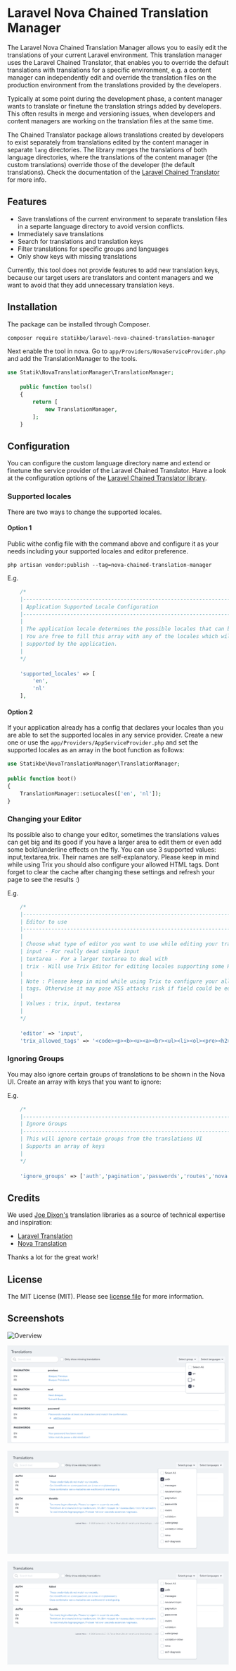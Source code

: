 # Laravel Nova Chained Translation Manager

The Laravel Nova Chained Translation Manager allows you to easily edit the translations of your current Laravel environment. 
This translation manager uses the Laravel Chained Translator, that enables you to override the default translations with 
translations for a specific environment, e.g. a content manager can independently edit and override the translation files 
on the production environment from the translations provided by the developers. 

Typically at some point during the development phase, a content manager wants to translate or finetune the translation 
strings added by developers. This often results in merge and versioning issues, when developers and content managers 
are working on the translation files at the same time.  

The Chained Translator package allows translations created by developers to exist separately from translations edited by 
the content manager in separate `lang` directories. The library merges the translations of both language directories, 
where the translations of the content manager (the custom translations) override those of the developer (the default 
translations). Check the documentation of the [Laravel Chained Translator](https://github.com/statikbe/laravel-chained-translator) 
for more info.

## Features

- Save translations of the current environment to separate translation files in a separte language directory to avoid
  version conflicts.
- Immediately save translations
- Search for translations and translation keys
- Filter translations for specific groups and languages
- Only show keys with missing translations 

Currently, this tool does not provide features to add new translation keys, because our target users are translators and 
content managers and we want to avoid that they add unnecessary translation keys.

## Installation

The package can be installed through Composer.

```
composer require statikbe/laravel-nova-chained-translation-manager
```

Next enable the tool in nova. 
Go to `app/Providers/NovaServiceProvider.php` and add the TranslationManager to the tools.
```php
use Statik\NovaTranslationManager\TranslationManager;

    public function tools()
    {
        return [
            new TranslationManager,
        ];
    }

```


## Configuration

You can configure the custom language directory name and extend or finetune the service provider of the Laravel Chained
Translator. Have a look at the configuration options of the [Laravel Chained Translator library](https://github.com/statikbe/laravel-chained-translator). 

### Supported locales

There are two ways to change the supported locales.
 
#### Option 1
Public withe config file with the command above and configure it as your needs including your supported locales and editor preference.

```shell
php artisan vendor:publish --tag=nova-chained-translation-manager
```

E.g.
```php
    /*
    |--------------------------------------------------------------------------
    | Application Supported Locale Configuration
    |--------------------------------------------------------------------------
    |
    | The application locale determines the possible locales that can be used.
    | You are free to fill this array with any of the locales which will be 
    | supported by the application.
    |
    */

    'supported_locales' => [
        'en',
        'nl'
    ],
```

#### Option 2
If your application already has a config that declares your locales than you are able to set the supported locales in 
any service provider. Create a new one or use the `app/Providers/AppServiceProvider.php` and set the supported locales 
as an array in the boot function as follows:

```php
use Statikbe\NovaTranslationManager\TranslationManager;

public function boot()
{
    TranslationManager::setLocales(['en', 'nl']);
}
```

### Changing your Editor
Its possible also to change your editor, sometimes the translations values can get big and its good if you have a larger area
to edit them or even add some bold/underline effects on the fly. You can use 3 supported values: input,textarea,trix. Their names are 
self-explanatory. Please keep in mind while using Trix you should also configure your allowed HTML tags. 
Dont forget to clear the cache after changing these settings and refresh your page to see the results :)

E.g.
```php
    /*
    |--------------------------------------------------------------------------
    | Editor to use
    |--------------------------------------------------------------------------
    |
    | Choose what type of editor you want to use while editing your translations
    | input - For really dead simple input
    | textarea - For a larger textarea to deal with
    | trix - Will use Trix Editor for editing locales supporting some HTML on it.
    |
    | Note : Please keep in mind while using Trix to configure your allowed HTML
    | tags. Otherwise it may pose XSS attacks risk if field could be edited by the end user.
    |
    | Values : trix, input, textarea
    |
    */

    'editor' => 'input',
    'trix_allowed_tags' => '<code><p><b><u><a><br><ul><li><ol><pre><h2><h3><h4><h5><del><blockquote><dl><dd><strong>',
```

### Ignoring Groups
You may also ignore certain groups of translations to be shown in the Nova UI. Create an array with keys that you want to ignore:

E.g.
```php
    /*
    |--------------------------------------------------------------------------
    | Ignore Groups
    |--------------------------------------------------------------------------
    | This will ignore certain groups from the translations UI
    | Supports an array of keys
    |
    */

    'ignore_groups' => ['auth','pagination','passwords','routes','nova','nova/validation'],
```

## Credits

We used [Joe Dixon's](https://github.com/joedixon) translation libraries as a source of technical expertise and inspiration:
- [Laravel Translation](https://github.com/joedixon/laravel-translation)
- [Nova Translation](https://github.com/joedixon/nova-translation)

Thanks a lot for the great work!

## License
The MIT License (MIT). Please see [license file](LICENSE.md) for more information.

## Screenshots

![Overview](docs/chained-translation-manager.gif "Overview of the Chained Translation Manager")

![Select different languages](docs/chained-translation-manager-select-lang.png "Only show selected languages")

![Select different groups](docs/chained-translation-manager-select-group.png "Only show selected groups")

![Only show missing translations](docs/chained-translation-manager-select-group.png "Only show the translations that are missing")

